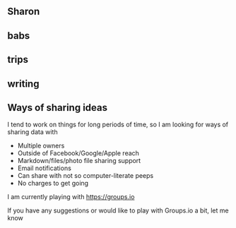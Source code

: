 

## Sharon


## babs

## trips

## writing

## Ways of sharing ideas
I tend to work on things for long periods of time, so I am looking for ways of sharing data with

* Multiple owners
* Outside of Facebook/Google/Apple reach
* Markdown/files/photo file sharing support
* Email notifications
* Can share with not so computer-literate peeps
* No charges to get going

I am currently playing with https://groups.io

If you have any suggestions or would like to play with Groups.io a bit, let me know